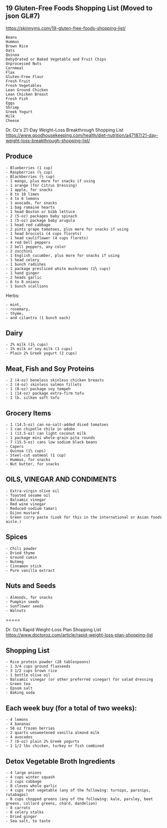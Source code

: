 
## 19 Gluten-Free Foods Shopping List (Moved to json GL#7)
https://skinnyms.com/19-gluten-free-foods-shopping-list/
```
Beans
Hummus
Brown Rice
Oats
Quinoa
Dehydrated or Baked Vegetable and Fruit Chips
Unprocessed Nuts
Cornmeal
Flax
Gluten-Free Flour
Fresh Fruit
Fresh Vegetables
Lean Ground Chicken
Lean Chicken Breast
Fresh Fish
Eggs
Shrimp
Greek Yogurt
Milk
Cheese
```

Dr. Oz's 21-Day Weight-Loss Breakthrough Shopping List
https://www.goodhousekeeping.com/health/diet-nutrition/a47187/21-day-weight-loss-breakthrough-shopping-list/

## Produce
```
- Blueberries (1 cup)
- Raspberries (½ cup)
- Blackberries (½ cup)
- 1 mango, plus more for snacks if using
- 1 orange (for Citrus Dressing)
- 1 apple, for snacks
- 8 to 10 limes
- 4 to 6 lemons
- 1 avocado, for snacks
- 1 bag romaine hearts
- 1 head Boston or bibb lettuce
- 2 (5-oz) packages baby spinach
- 1 (5-oz) package baby arugula
- 1 head red cabbage
- 2 pints grape tomatoes, plus more for snacks if using
- 1 head broccoli (4 cups florets)
- 1 head cauliflower (4 cups florets)
- 4 red bell peppers
- 2 bell peppers, any color
- 2 zucchini
- 1 English cucumber, plus more for snacks if using
- 1 head celery
- 1 bunch radishes
- 1 package presliced white mushrooms (1½ cups)
- 1 hand ginger
- 2 heads garlic
- 6 to 8 onions
- 1 bunch scallions
```
Herbs:
```
- mint,
- rosemary,
- thyme,
- and cilantro (1 bunch each)
```
## Dairy
```
- 2% milk (1½ cups)
- 1% milk or soy milk (3 cups)
- Plain 2% Greek yogurt (2 cups)
```
## Meat, Fish and Soy Proteins
```
- 2 (4-oz) boneless skinless chicken breasts
- 2 (4-oz) skinless salmon fillets
- 1 (8-oz) package soy tempeh
- 1 (14-oz) package extra-firm tofu
- 1 lb. silken soft tofu
```
## Grocery Items
```
- 1 (14.5-oz) can no-salt-added diced tomatoes
- 1 can chipotle chile in adobo
- 1 (13.5-oz) can light coconut milk
- 1 package mini whole-grain pita rounds
- 7 (15.5-oz) cans low sodium black beans
- Capers
- Quinoa (1⅓ cups)
- Steel-cut oatmeal (1 cup)
- Hummus, for snacks
- Nut butter, for snacks
```
## OILS, VINEGAR AND CONDIMENTS
```
- Extra-virgin olive oil
- Toasted sesame oil
- Balsamic vinegar
- Red wine vinegar
- Reduced-sodium tamari
- Dijon mustard
- Green curry paste (Look for this in the international or Asian foods aisle.)
```
## Spices
```
- Chili powder
- Dried thyme
- Ground cumin
- Nutmeg
- Cinnamon stick
- Pure vanilla extract
```
## Nuts and Seeds
```
- Almonds, for snacks
- Pumpkin seeds
- Sunflower seeds
- Walnuts
```
=====

Dr. Oz’s Rapid Weight-Loss Plan Shopping List
https://www.doctoroz.com/article/rapid-weight-loss-plan-shopping-list

## Shopping List
```
- Rice protein powder (28 tablespoons)
- 1 3/4 cups ground flaxseeds
- 3 1/2 cups brown rice
- 1 bottle olive oil
- Balsamic vinegar (or other preferred vinegar) for salad dressing
- Green tea
- Epsom salt
- Baking soda
```

## Each week buy (for a total of two weeks):
```
- 4 lemons
- 4 bananas
- 56 oz frozen berries
- 2 quarts unsweetened vanilla almond milk
- 4 avocados
- 7 (6-oz) plain 2% Greek yogurts
- 1 1/2 lbs chicken, turkey or fish combined
```

## Detox Vegetable Broth Ingredients
```
- 4 large onions
- 4 cups winter squash
- 2 cups cabbage   
- 8 cloves whole garlic    
- 4 cups root vegetable (any of the following: turnips, parsnips, rutabagas)
- 8 cups chopped greens (any of the following: kale, parsley, beet greens, collard greens, chard, dandelion)
- 8 carrots
- 8 celery stalks
- Dried ginger
- Sea salt, to taste
```
